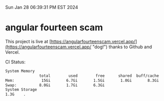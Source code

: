Sun Jan 28 06:39:31 PM EST 2024

# angular fourteen scam


This project is live at [https://angularfourteenscam.vercel.app/](https://angularfourteenscam.vercel.app/ "dog!") thanks to Github and Vercel.

CI Status: 

```bash
System Memory
               total        used        free      shared  buff/cache   available
Mem:            15Gi       6.7Gi       1.5Gi       1.0Gi       8.3Gi       8.6Gi
Swap:          8.0Gi       1.7Gi       6.3Gi
System Storage
1.3G	.
```
